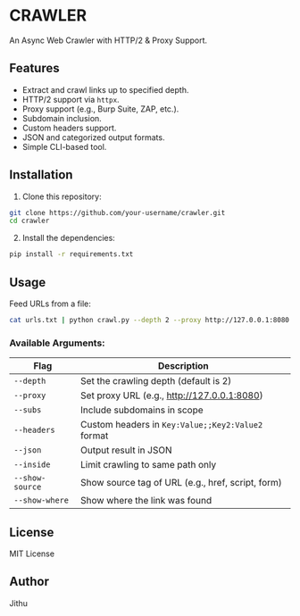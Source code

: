 # CRAWLER

An Async Web Crawler with HTTP/2 & Proxy Support.

## Features
- Extract and crawl links up to specified depth.
- HTTP/2 support via `httpx`.
- Proxy support (e.g., Burp Suite, ZAP, etc.).
- Subdomain inclusion.
- Custom headers support.
- JSON and categorized output formats.
- Simple CLI-based tool.

## Installation

1. Clone this repository:
```bash
git clone https://github.com/your-username/crawler.git
cd crawler
```

2. Install the dependencies:
```bash
pip install -r requirements.txt
```

## Usage

Feed URLs from a file:
```bash
cat urls.txt | python crawl.py --depth 2 --proxy http://127.0.0.1:8080 --subs
```

### Available Arguments:
| Flag | Description |
|------|-------------|
| `--depth` | Set the crawling depth (default is 2) |
| `--proxy` | Set proxy URL (e.g., http://127.0.0.1:8080) |
| `--subs` | Include subdomains in scope |
| `--headers` | Custom headers in `Key:Value;;Key2:Value2` format |
| `--json` | Output result in JSON |
| `--inside` | Limit crawling to same path only |
| `--show-source` | Show source tag of URL (e.g., href, script, form) |
| `--show-where` | Show where the link was found |

## License
MIT License

## Author
Jithu
